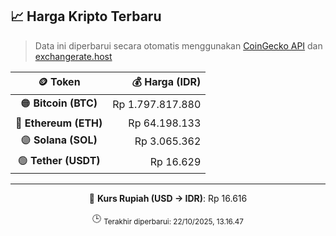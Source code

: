 

<!-- HARGA_KRIPTO -->
## 📈 Harga Kripto Terbaru

> Data ini diperbarui secara otomatis menggunakan [CoinGecko API](https://www.coingecko.com/) dan [exchangerate.host](https://exchangerate.host/)

<div align="center">

| 🪙 Token | 💰 Harga (IDR) |
|:------:|---------------:|
| 🟠 **Bitcoin (BTC)**   | Rp 1.797.817.880 |
| 🔵 **Ethereum (ETH)**  | Rp 64.198.133 |
| 🟣 **Solana (SOL)**    | Rp 3.065.362 |
| 🟢 **Tether (USDT)**   | Rp 16.629 |

---

💱 **Kurs Rupiah (USD → IDR)**: Rp 16.616

🕒 <sub>Terakhir diperbarui: 22/10/2025, 13.16.47</sub>

</div>
<!-- /HARGA_KRIPTO -->